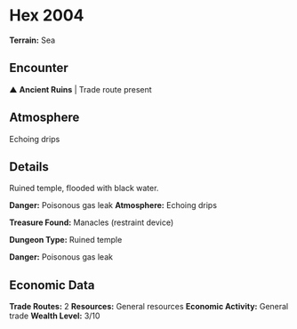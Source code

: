 # Hex 2004

**Terrain:** Sea

## Encounter
▲ **Ancient Ruins** | Trade route present

## Atmosphere
Echoing drips

## Details
Ruined temple, flooded with black water.

**Danger:** Poisonous gas leak
**Atmosphere:** Echoing drips

**Treasure Found:** Manacles (restraint device)


**Dungeon Type:** Ruined temple

**Danger:** Poisonous gas leak

## Economic Data
**Trade Routes:** 2
**Resources:** General resources
**Economic Activity:** General trade
**Wealth Level:** 3/10
